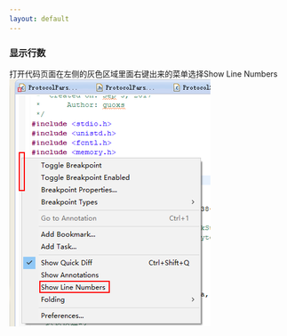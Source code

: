 ```yaml
---
layout: default
---
```

### 显示行数
打开代码页面在左侧的灰色区域里面右键出来的菜单选择Show Line Numbers
![](images/screenshot_1511078395875.png)